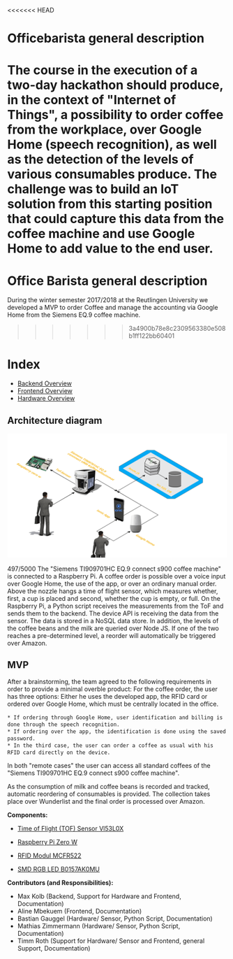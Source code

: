 <<<<<<< HEAD
# Officebarista general description
The course in the execution of a two-day hackathon should produce, in the context of "Internet of Things", a possibility 
to order coffee from the workplace, over Google Home (speech recognition), as well as the detection of the 
levels of various consumables produce. The challenge was to build an IoT solution from this starting position that 
could capture this data from the coffee machine and use Google Home to add value to the end user.
=======
# Office Barista general description
During the winter semester 2017/2018 at the Reutlingen University we developed a MVP to order Coffee and manage the accounting via Google Home from the Siemens EQ.9 coffee machine.

>>>>>>> 3a4900b78e8c2309563380e508b1ff122bb60401

# Index
* [Backend Overview](https://github.com/gauggelb/Officebarista/tree/master/backend
 "Backend Overview")
 * [Frontend Overview](https://github.com/gauggelb/Officebarista/tree/master/frontend
 "Frontend Overview")
 * [Hardware Overview](https://github.com/gauggelb/Officebarista/tree/master/hardware
 "Hardware Overview")

 
## Architecture diagram

![Architecture diagram](README/architecture_diagram.png)


497/5000
The "Siemens TI909701HC EQ.9 connect s900 coffee machine" is connected to a Raspberry Pi. 
A coffee order is possible over a voice input over Google Home, the use of the app, or over an ordinary manual order.
Above the nozzle hangs a time of flight sensor, which measures whether, first, a cup is placed and second, 
whether the cup is empty, or full. On the Raspberry Pi, a Python script receives the measurements from the ToF and sends them to the backend.
The device API is receiving the data from the sensor. The data is stored in a NoSQL data store.
In addition, the levels of the coffee beans and the milk are queried over Node JS. If one of the 
two reaches a pre-determined level, a reorder will automatically be triggered over Amazon.


## MVP
After a brainstorming, the team agreed to the following requirements in order to provide a minimal overble product:
For the coffee order, the user has three options:
Either he uses the developed app, the RFID card or ordered over Google Home, which must be centrally located in the office.

	* If ordering through Google Home, user identification and billing is done through the speech recognition.
	* If ordering over the app, the identification is done using the saved password.
	* In the third case, the user can order a coffee as usual with his RFID card directly on the device.

In both "remote cases" the user can access all standard coffees of the "Siemens TI909701HC EQ.9 connect s900 coffee machine".

As the consumption of milk and coffee beans is recorded and tracked, automatic reordering of consumables is provided. 
The collection takes place over Wunderlist and the final order is processed over Amazon.


**Components:**

* [Time of Flight (TOF) Sensor Vl53L0X](https://www.amazon.de/Adafruit-Entfernungssensor-VL6180X-Flight-Sensor/dp/B01N9OOSQE/ref=pd_sbs_60_6?_encoding=UTF8&psc=1&refRID=AQ18450P2VPF9M0GNW5W
 "Time of Flight (TOF) Sensor Vl53L0X")

* [Raspberry Pi Zero W](https://www.amazon.de/gp/product/B06XCYGP27/ref=as_li_tl?ie=UTF8&tag=stapptory04-21&camp=1638&creative=6742&linkCode=as2&creativeASIN=B06XCYGP27&linkId=f8232bfc1cb044212710ab896692e510
 "Raspberry Pi Zero W")

* [RFID Modul MCFR522](https://www.amazon.de/gp/product/B00QFDRPZY/ref=as_li_tl?ie=UTF8&tag=stapptory04-21&camp=1638&creative=6742&linkCode=as2&creativeASIN=B00QFDRPZY&linkId=2a0ebd829ebf6630c376d83f4d594433
 "RFID Modul MCFR522")

* [SMD RGB LED B0157AK0MU](https://www.amazon.de/gp/product/B0157AK0MU/ref=as_li_tl?ie=UTF8&tag=stapptory04-21&camp=1638&creative=6742&linkCode=as2&creativeASIN=B0157AK0MU&linkId=bd003decf6ac0da40e9f52439a2b63d7
 "SMD RGB LED B0157AK0MU")
 

**Contributors (and Responsibilities):**

* Max Kolb (Backend, Support for Hardware and Frontend, Documentation)
* Aline Mbekuem (Frontend, Documentation)
* Bastian Gauggel (Hardware/ Sensor,  Python Script, Documentation)
* Mathias Zimmermann (Hardware/ Sensor, Python Script, Documentation)
* Timm Roth (Support for Hardware/ Sensor and Frontend, general Support, Documentation)



